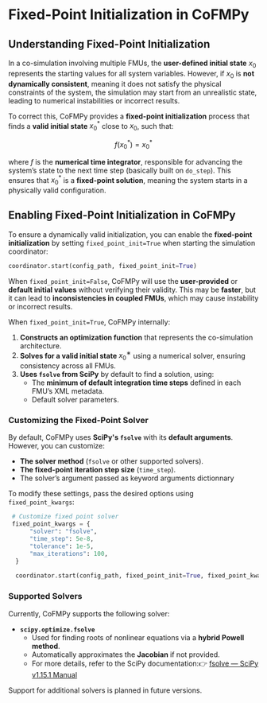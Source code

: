 # Fixed-Point Initialization in CoFMPy

## Understanding Fixed-Point Initialization

In a co-simulation involving multiple FMUs, the **user-defined initial state** $x_0$ represents the starting values for all system variables. However, if $x_0$ is **not dynamically consistent**, meaning it does not satisfy the physical constraints of the system, the simulation may start from an unrealistic state, leading to numerical instabilities or incorrect results.

To correct this, CoFMPy provides a **fixed-point initialization** process that finds a **valid initial state** $x_0^*$ close to $x_0$, such that:

$$
f(x_0^*) = x_0^*
$$

where $f$ is the **numerical time integrator**, responsible for advancing the system’s state to the next time step (basically built on `do_step`). This ensures that $x_0^*$ is a **fixed-point solution**, meaning the system starts in a physically valid configuration.

## Enabling Fixed-Point Initialization in CoFMPy

To ensure a dynamically valid initialization, you can enable the **fixed-point initialization** by setting `fixed_point_init=True` when starting the simulation coordinator:

```python
coordinator.start(config_path, fixed_point_init=True)
```

When `fixed_point_init=False`, CoFMPy will use the **user-provided** or **default initial values** without verifying their validity. This may be **faster**, but it can lead to **inconsistencies in coupled FMUs**, which may cause instability or incorrect results.

When `fixed_point_init=True`, CoFMPy internally:

1. **Constructs an optimization function** that represents the co-simulation architecture.
2. **Solves for a valid initial state** $x_0^∗$ using a numerical solver, ensuring consistency across all FMUs.
3. **Uses `fsolve` from SciPy** by default to find a solution, using:
    - The **minimum of default integration time steps** defined in each FMU’s XML metadata.
    - Default solver parameters.

### Customizing the Fixed-Point Solver

By default, CoFMPy uses **SciPy's `fsolve`** with its **default arguments**. However, you can customize:

- **The solver method** (`fsolve` or other supported solvers).
- **The fixed-point iteration step size** (`time_step`).
- The solver’s argument passed as keyword arguments dictionnary

To modify these settings, pass the desired options using `fixed_point_kwargs`:

 

```python
 # Customize fixed point solver
 fixed_point_kwargs = {
      "solver": "fsolve",
      "time_step": 5e-8,
      "tolerance": 1e-5,
      "max_iterations": 100,
  }
  
  coordinator.start(config_path, fixed_point_init=True, fixed_point_kwargs=fixed_point_kwargs)  
```

### Supported Solvers

Currently, CoFMPy supports the following solver:

- **`scipy.optimize.fsolve`**
    - Used for finding roots of nonlinear equations via a **hybrid Powell method**.
    - Automatically approximates the **Jacobian** if not provided.
    - For more details, refer to the SciPy documentation:👉 [fsolve — SciPy v1.15.1 Manual](https://docs.scipy.org/doc/scipy/reference/generated/scipy.optimize.fsolve.html)

Support for additional solvers is planned in future versions.